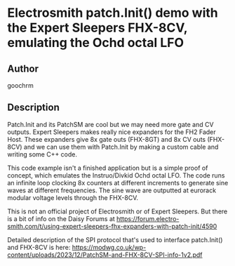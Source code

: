 # Electrosmith patch.Init() demo with the Expert Sleepers FHX-8CV, emulating the Ochd octal LFO

## Author

goochrm

## Description

Patch.Init and its PatchSM are cool but we may need more gate and CV outputs.  Expert Sleepers makes really nice expanders for the FH2 Fader Host.  These expanders give 8x gate outs (FHX-8GT) and 8x CV outs (FHX-8CV) and we can use them with Patch.Init by making a custom cable and writing some C++ code.

This code example isn't a finished application but is a simple proof of concept, which emulates the Instruo/Divkid Ochd octal LFO.  The code runs an infinite loop clocking 8x counters at different increments to generate sine waves at different frequencies.  The sine wave are outputted at eurorack modular voltage levels through the FHX-8CV.

This is not an official project of Electrosmith or of Expert Sleepers.  But there is a bit of info on the Daisy Forums at https://forum.electro-smith.com/t/using-expert-sleepers-fhx-expanders-with-patch-init/4590

Detailed description of the SPI protocol that's used to interface patch.Init() and FHX-8CV is here: https://modwg.co.uk/wp-content/uploads/2023/12/PatchSM-and-FHX-8CV-SPI-info-1v2.pdf
